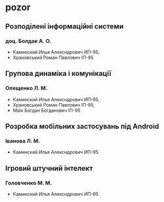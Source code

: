 # pozor

## Розподілені інформаційні системи 
### доц. Болдак А. О.
- Каминский Илья Алексндрович ИП-95, 
- Храновський Роман Павлович ІП-95

## Групова динаміка і комунікації
### Олещенко Л. М.
- Каминский Илья Алексндрович ИП-95, 
- Храновський Роман Павлович ІП-95,
- Маїк Богдан Богданович ІП-95

## Розробка мобільних застосувань під Android     
### Іванова Л. М.
- Каминский Илья Алексндрович ИП-95

## Ігровий штучний інтелект     
### Головченко М. М.
- Каминский Илья Алексндрович ИП-95

